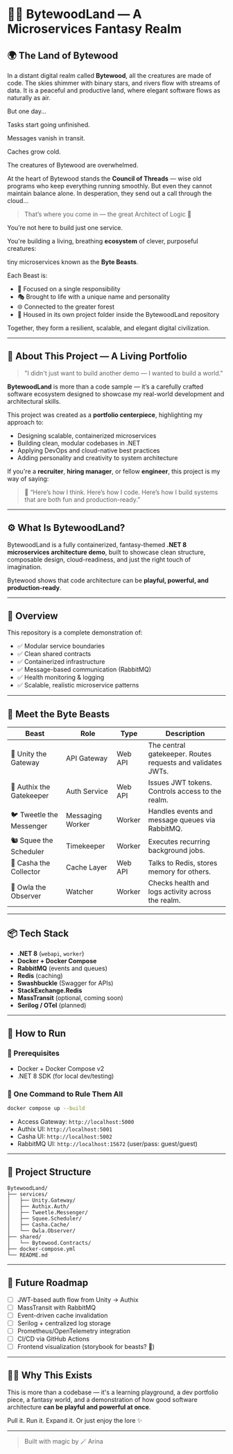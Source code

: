 # 🧙‍♂️ BytewoodLand — A Microservices Fantasy Realm

## 🌍 The Land of Bytewood

In a distant digital realm called **Bytewood**, all the creatures are made of code. The skies shimmer with binary stars, and rivers flow with streams of data. It is a peaceful and productive land, where elegant software flows as naturally as air.

But one day…

Tasks start going unfinished.

Messages vanish in transit.

Caches grow cold.

The creatures of Bytewood are overwhelmed.

At the heart of Bytewood stands the **Council of Threads** — wise old programs who keep everything running smoothly. But even they cannot maintain balance alone. In desperation, they send out a call through the cloud…

> That’s where you come in — the great Architect of Logic 🧠

You’re not here to build just one service.

You're building a living, breathing **ecosystem** of clever, purposeful creatures:

tiny microservices known as the **Byte Beasts**.

Each Beast is:

- 💼 Focused on a single responsibility
- 🎭 Brought to life with a unique name and personality
- 🌐 Connected to the greater forest
- 🏡 Housed in its own project folder inside the BytewoodLand repository

Together, they form a resilient, scalable, and elegant digital civilization.

---

## 📣 About This Project — A Living Portfolio

> "I didn't just want to build another demo — I wanted to build a world."

**BytewoodLand** is more than a code sample — it’s a carefully crafted software ecosystem designed to showcase my real-world development and architectural skills.

This project was created as a **portfolio centerpiece**, highlighting my approach to:

- Designing scalable, containerized microservices
- Building clean, modular codebases in .NET
- Applying DevOps and cloud-native best practices
- Adding personality and creativity to system architecture

If you're a **recruiter**, **hiring manager**, or fellow **engineer**, this project is my way of saying:

> 💬 “Here’s how I think. Here’s how I code. Here’s how I build systems that are both fun and production-ready.”

---

## ⚙️ What Is BytewoodLand?

BytewoodLand is a fully containerized, fantasy-themed **.NET 8 microservices architecture demo**, built to showcase clean structure, composable design, cloud-readiness, and just the right touch of imagination.

Bytewood shows that code architecture can be **playful, powerful, and production-ready**.

---

## 🧱 Overview

This repository is a complete demonstration of:

- ✅ Modular service boundaries
- ✅ Clean shared contracts
- ✅ Containerized infrastructure
- ✅ Message-based communication (RabbitMQ)
- ✅ Health monitoring & logging
- ✅ Scalable, realistic microservice patterns

---

## 🐾 Meet the Byte Beasts

| Beast | Role | Type | Description |
| --- | --- | --- | --- |
| 🦄 Unity the Gateway | API Gateway | Web API | The central gatekeeper. Routes requests and validates JWTs. |
| 🐉 Authix the Gatekeeper | Auth Service | Web API | Issues JWT tokens. Controls access to the realm. |
| 🐦 Tweetle the Messenger | Messaging Worker | Worker | Handles events and message queues via RabbitMQ. |
| 🐿️ Squee the Scheduler | Timekeeper | Worker | Executes recurring background jobs. |
| 🐢 Casha the Collector | Cache Layer | Web API | Talks to Redis, stores memory for others. |
| 🦉 Owla the Observer | Watcher | Worker | Checks health and logs activity across the realm. |

---

## 📦 Tech Stack

- **.NET 8** (`webapi`, `worker`)
- **Docker + Docker Compose**
- **RabbitMQ** (events and queues)
- **Redis** (caching)
- **Swashbuckle** (Swagger for APIs)
- **StackExchange.Redis**
- **MassTransit** (optional, coming soon)
- **Serilog / OTel** (planned)

---

## 🚀 How to Run

### 🧰 Prerequisites

- Docker + Docker Compose v2
- .NET 8 SDK (for local dev/testing)

### 🐋 One Command to Rule Them All

```bash
docker compose up --build

```

- Access Gateway: `http://localhost:5000`
- Authix UI: `http://localhost:5001`
- Casha UI: `http://localhost:5002`
- RabbitMQ UI: `http://localhost:15672` (user/pass: guest/guest)

---

## 📂 Project Structure

```
BytewoodLand/
├── services/
│   ├── Unity.Gateway/
│   ├── Authix.Auth/
│   ├── Tweetle.Messenger/
│   ├── Squee.Scheduler/
│   ├── Casha.Cache/
│   └── Owla.Observer/
├── shared/
│   └── Bytewood.Contracts/
├── docker-compose.yml
└── README.md

```

---

## 🔮 Future Roadmap

- [ ]  JWT-based auth flow from Unity → Authix
- [ ]  MassTransit with RabbitMQ
- [ ]  Event-driven cache invalidation
- [ ]  Serilog + centralized log storage
- [ ]  Prometheus/OpenTelemetry integration
- [ ]  CI/CD via GitHub Actions
- [ ]  Frontend visualization (storybook for beasts? 👀)

---

## 🧙‍♀️ Why This Exists

This is more than a codebase — it's a learning playground, a dev portfolio piece, a fantasy world, and a demonstration of how good software architecture **can be playful and powerful at once**.

Pull it. Run it. Expand it. Or just enjoy the lore ✨

---

> Built with magic by 🪄 Arina